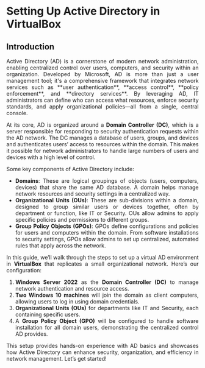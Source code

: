 # Setting Up Active Directory in VirtualBox

## Introduction
<div align="justify">
Active Directory (AD) is a cornerstone of modern network administration, enabling centralized control over users, computers, and security within an organization. Developed by Microsoft, AD is more than just a user management tool; it's a comprehensive framework that integrates network services such as **user authentication**, **access control**, **policy enforcement**, and **directory services**. By leveraging AD, IT administrators can define who can access what resources, enforce security standards, and apply organizational policies—all from a single, central console.

At its core, AD is organized around a **Domain Controller (DC)**, which is a server responsible for responding to security authentication requests within the AD network. The DC manages a database of users, groups, and devices and authenticates users’ access to resources within the domain. This makes it possible for network administrators to handle large numbers of users and devices with a high level of control.

Some key components of Active Directory include:

- **Domains**: These are logical groupings of objects (users, computers, devices) that share the same AD database. A domain helps manage network resources and security settings in a centralized way.
- **Organizational Units (OUs)**: These are sub-divisions within a domain, designed to group similar users or devices together, often by department or function, like IT or Security. OUs allow admins to apply specific policies and permissions to different groups.
- **Group Policy Objects (GPOs)**: GPOs define configurations and policies for users and computers within the domain. From software installations to security settings, GPOs allow admins to set up centralized, automated rules that apply across the network.

In this guide, we’ll walk through the steps to set up a virtual AD environment in **VirtualBox** that replicates a small organizational network. Here’s our configuration:

1. **Windows Server 2022** as the **Domain Controller (DC)** to manage network authentication and resource access.
2. **Two Windows 10 machines** will join the domain as client computers, allowing users to log in using domain credentials.
3. **Organizational Units (OUs)** for departments like IT and Security, each containing specific users.
4. A **Group Policy Object (GPO)** will be configured to handle software installation for all domain users, demonstrating the centralized control AD provides.

This setup provides hands-on experience with AD basics and showcases how Active Directory can enhance security, organization, and efficiency in network management. Let’s get started!
</div>
